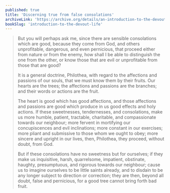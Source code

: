 ```yaml
---
published: true
title: 'Discerning true from false consolations'
archiveLink: 'https://archive.org/details/an-introduction-to-the-devout-life/page/248?view=theater'
bookSlug: 'introduction-to-the-devout-life'
---
```


> But you will perhaps ask me, since there are sensible consolations which are good, because they come from God, and others unprofitable, dangerous, and even pernicious, that proceed either from nature or from the enemy, how shall I be able to distinguish the one from the other, or know those that are evil or unprofitable from those that are good?
>
> It is a general doctrine, Philothea, with regard to the affections and passions of our souls, that we must know them by their fruits. Our hearts are the trees; the affections and passions are the branches; and their words or actions are the fruit.
>
> The heart is good which has good affections, and those affections and passions are good which produce in us good effects and holy actions. If these sweetnesses, tendernesses, and consolations, make us more humble, patient, tractable, charitable, and compassionate towards our neighbour; more fervent in mortifying our concupiscences and evil inclinations; more constant in our exercises; more pliant and submissive to those whom we ought to obey; more sincere and upright in our lives, then, Philothea, they proceed, without doubt, from God.
>
> But if these consolations have no sweetness but for ourselves; if they make us inquisitive, harsh, quarrelsome, impatient, obstinate, haughty, presumptuous, and rigorous towards our neighbour; cause us to imagine ourselves to be little saints already, and to disdain to be any longer subject to direction or correction; they are then, beyond all doubt, false and pernicious, for a good tree cannot bring forth bad fruit.